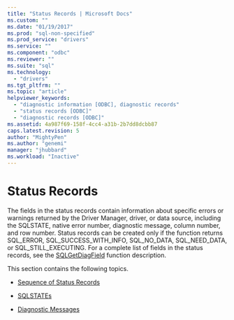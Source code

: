```yaml
---
title: "Status Records | Microsoft Docs"
ms.custom: ""
ms.date: "01/19/2017"
ms.prod: "sql-non-specified"
ms.prod_service: "drivers"
ms.service: ""
ms.component: "odbc"
ms.reviewer: ""
ms.suite: "sql"
ms.technology: 
  - "drivers"
ms.tgt_pltfrm: ""
ms.topic: "article"
helpviewer_keywords: 
  - "diagnostic information [ODBC], diagnostic records"
  - "status records [ODBC]"
  - "diagnostic records [ODBC]"
ms.assetid: 4a987f69-158f-4cc4-a31b-2b7dd8dcbb87
caps.latest.revision: 5
author: "MightyPen"
ms.author: "genemi"
manager: "jhubbard"
ms.workload: "Inactive"
---
```

# Status Records
The fields in the status records contain information about specific errors or warnings returned by the Driver Manager, driver, or data source, including the SQLSTATE, native error number, diagnostic message, column number, and row number. Status records can be created only if the function returns SQL_ERROR, SQL_SUCCESS_WITH_INFO, SQL_NO_DATA, SQL_NEED_DATA, or SQL_STILL_EXECUTING. For a complete list of fields in the status records, see the [SQLGetDiagField](../../../odbc/reference/syntax/sqlgetdiagfield-function.md) function description.  
  
 This section contains the following topics.  
  
-   [Sequence of Status Records](../../../odbc/reference/develop-app/sequence-of-status-records.md)  
  
-   [SQLSTATEs](../../../odbc/reference/develop-app/sqlstates.md)  
  
-   [Diagnostic Messages](../../../odbc/reference/develop-app/diagnostic-messages.md)
